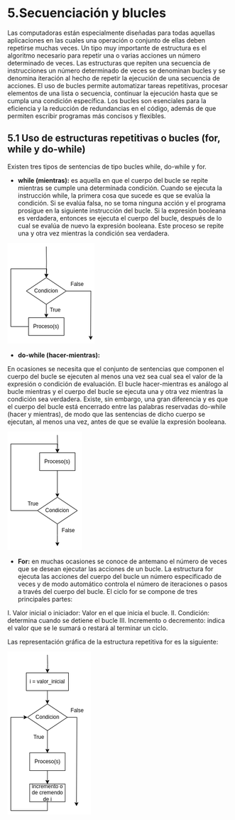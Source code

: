 # 5.Secuenciación y blucles

Las computadoras están especialmente diseñadas para todas aquellas aplicaciones en las cuales una operación o conjunto de ellas deben repetirse muchas veces. Un tipo muy importante de estructura es el algoritmo necesario para repetir una o varias acciones un número determinado de veces.
Las estructuras que repiten una secuencia de instrucciones un número determinado de veces se denominan bucles y se denomina iteración al hecho de repetir la ejecución de una secuencia de acciones. 
El uso de bucles permite automatizar tareas repetitivas, procesar elementos de una lista o secuencia, continuar la ejecución hasta que se cumpla una condición específica.
Los bucles son esenciales para la eficiencia y la reducción de redundancias en el código, además de que permiten escribir programas más concisos y flexibles.

## 5.1 Uso de estructuras repetitivas o bucles (**for, while y do-while**)

Existen tres tipos de sentencias de tipo bucles while, do-while y for.

- **while (mientras):** es aquella en que el cuerpo del bucle se repite mientras se cumple una determinada condición. Cuando se ejecuta la instrucción while, la primera cosa que sucede es que se evalúa la condición. Si se evalúa falsa, no se toma ninguna acción y el programa prosigue en la siguiente instrucción del bucle. Si la expresión booleana es verdadera, entonces se ejecuta el cuerpo del bucle, después de lo cual se evalúa de nuevo la expresión booleana.
Este proceso se repite una y otra vez mientras la condición sea verdadera. 

![While](https://github.com/angelumoca21/EDCPensamientoComputacional/blob/main/imagenes/while.png)

- **do-while (hacer-mientras):** 

En ocasiones se necesita que el conjunto de sentencias que componen el cuerpo del bucle se ejecuten al menos una vez sea cual sea el valor de la expresión o condición de evaluación. 
El bucle hacer-mientras es análogo al bucle mientras y el cuerpo del bucle se ejecuta una y otra vez mientras la condición sea verdadera. Existe, sin embargo, una gran diferencia y es que el cuerpo del bucle está encerrado entre las palabras reservadas do-while (hacer y mientras), de modo que las sentencias de dicho cuerpo se ejecutan, al menos una vez, antes de que se evalúe la expresión booleana.

![dowhile](https://github.com/angelumoca21/EDCPensamientoComputacional/blob/main/imagenes/dowhile.png)

- **For:** en muchas ocasiones se conoce de antemano el número de veces que se desean ejecutar las acciones de un bucle. La estructura for ejecuta las acciones del cuerpo del bucle un número especificado de veces y de modo automático controla el número de iteraciones o pasos a través del cuerpo del bucle.
El ciclo for se compone de tres principales partes:

I. Valor inicial o iniciador: Valor en el que inicia el bucle.
II. Condición: determina cuando se detiene el bucle
III. Incremento o decremento: indica el valor que se le sumará o restará al terminar un ciclo.

Las representación gráfica de la estructura repetitiva for es la siguiente:

![for](https://github.com/angelumoca21/EDCPensamientoComputacional/blob/main/imagenes/for.png)